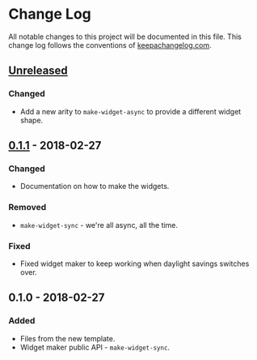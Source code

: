 # Change Log
All notable changes to this project will be documented in this file. This change log follows the conventions of [keepachangelog.com](http://keepachangelog.com/).

## [Unreleased]
### Changed
- Add a new arity to `make-widget-async` to provide a different widget shape.

## [0.1.1] - 2018-02-27
### Changed
- Documentation on how to make the widgets.

### Removed
- `make-widget-sync` - we're all async, all the time.

### Fixed
- Fixed widget maker to keep working when daylight savings switches over.

## 0.1.0 - 2018-02-27
### Added
- Files from the new template.
- Widget maker public API - `make-widget-sync`.

[Unreleased]: https://github.com/your-name/echo/compare/0.1.1...HEAD
[0.1.1]: https://github.com/your-name/echo/compare/0.1.0...0.1.1
